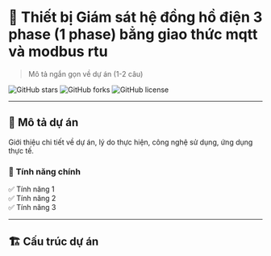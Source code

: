 # 🚀 Thiết bị Giám sát hệ đồng hồ điện 3 phase (1 phase) bẳng giao thức mqtt và modbus rtu
> Mô tả ngắn gọn về dự án (1-2 câu)

![GitHub stars](https://img.shields.io/github/stars/yourusername/projectname?style=flat-square)
![GitHub forks](https://img.shields.io/github/forks/yourusername/projectname?style=flat-square)
![GitHub license](https://img.shields.io/github/license/yourusername/projectname?style=flat-square)

---

## 📖 Mô tả dự án
Giới thiệu chi tiết về dự án, lý do thực hiện, công nghệ sử dụng, ứng dụng thực tế.

### 🎯 **Tính năng chính**
✅ Tính năng 1  
✅ Tính năng 2  
✅ Tính năng 3  

---

## 🏗 Cấu trúc dự án

